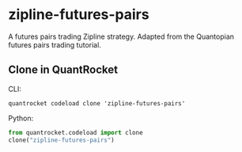 # zipline-futures-pairs

A futures pairs trading Zipline strategy. Adapted from the Quantopian futures pairs trading tutorial.

## Clone in QuantRocket

CLI:

```shell
quantrocket codeload clone 'zipline-futures-pairs'
```

Python:

```python
from quantrocket.codeload import clone
clone("zipline-futures-pairs")
```
